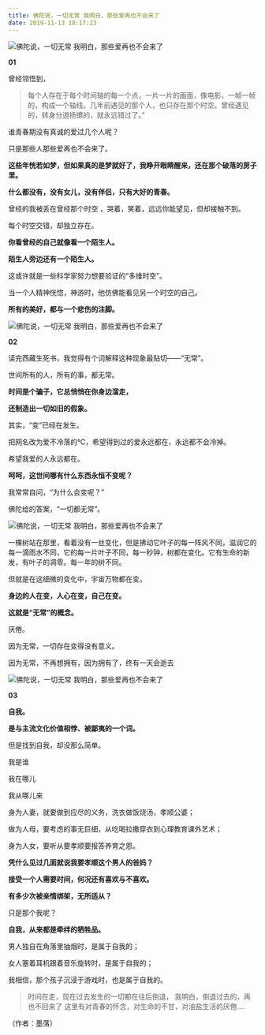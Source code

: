 ```yaml
---
title: 佛陀说，一切无常 我明白，那些爱再也不会来了
date: 2019-11-13 18:17:23
---
```

![佛陀说，一切无常 我明白，那些爱再也不会来了](http://p1.pstatp.com/large/pgc-image/1260045fe3c248d78cf9aa5377eeb556)
 


 **01**

 曾经领悟到，

> 每个人存在于每个时间轴的每一个点，一片一片的画面，像电影，一帧一帧的，构成一个轴线。几年前遇见的那个人，也只存在那个时空。曾经遇见的，转身分道扬镳的，就永远错过了。”

 谁青春期没有真诚的爱过几个人呢？

 只是那些人那些爱再也不会来了。

 **这些年恍若如梦，但如果真的是梦就好了，我睁开眼睛醒来，还在那个破落的房子里。**

 **什么都没有，没有女儿，没有伴侣，只有大好的青春。**

 曾经的我被丢在曾经那个时空 ，哭着，笑着，远远你能望见，但却接触不到。

 每个时空交错，却独立存在。

 **你看曾经的自己就像看一个陌生人。**

 **陌生人旁边还有一个陌生人。**

 这或许就是一些科学家努力想要验证的“多维时空”。

 当一个人精神恍惚，神游时，他仿佛能看见另一个时空的自己。

 **所有的美好，都与一个悲伤的注脚。**

![佛陀说，一切无常 我明白，那些爱再也不会来了](http://p3.pstatp.com/large/pgc-image/59c8a7d1c0614ac3a592dbc36bbbe9b2)
 


 **02**

 读完西藏生死书，我觉得有个词解释这种现象最贴切——“无常”。

 世间所有的人，所有的事，都无常。

 **时间是个骗子，它总悄悄在你身边溜走，**

 **还制造出一切如旧的假象。**

 其实，“变”已经在发生。

 把网名改为爱不冷落的℃，希望得到过的爱永远都在，永远都不会冷掉。

 希望我爱的人永远都在。

 **呵呵，这世间哪有什么东西永恒不变呢？**

 我常常自问，“为什么会变呢？”

 佛陀给的答案，“一切都无常”。

![佛陀说，一切无常 我明白，那些爱再也不会来了](http://p3.pstatp.com/large/pgc-image/8edee4d6a64d414c934a4154c5fc15f6)
 


 一棵树站在那里，看着没有一丝变化，但是拂动它叶子的每一阵风不同，滋润它的每一滴雨水不同，它的每一片叶子不同，每一秒钟，树都在变化。它有生命的新发，有叶子的凋零。每一年的树不同。

 但就是在这细微的变化中，宇宙万物都在变。

 **身边的人在变，人心在变，自己在变。**

 **这就是“无常”的概念。**

 厌倦。

 因为无常，一切存在变得没有意义。

 因为无常，不再想拥有，因为拥有了，终有一天会逝去

![佛陀说，一切无常 我明白，那些爱再也不会来了](http://p9.pstatp.com/large/pgc-image/bd05940bc4a3482a93022276b6c48cfb)
 


 **03**

 **自我。**

 **是与主流文化价值相悖、被鄙夷的一个词。**

 但是找到自我，却没那么简单。

 我是谁

 我在哪儿

 我从哪儿来

 身为人妻，就要做到应尽的义务，洗衣做饭烧汤，孝顺公婆；

 做为人母，要考虑的事无巨细，从吃喝拉撒穿衣到心理教育课外艺术；

 身为人女，要听从要孝顺要报答养育之恩。

 **凭什么见过几面就说我要孝顺这个男人的爸妈？**

 **接受一个人需要时间，何况还有喜欢与不喜欢。**

 **有多少次被亲情绑架，无所适从？**

 只是那个我呢？

 **自我，从来都是牵绊的牺牲品。**

 男人独自在角落里抽烟时，是属于自我的；

 女人塞着耳机跟着音乐旋转时，是属于自我的；

 我相信，那个孩子沉浸于游戏时，也是属于自我的。

> 时间在走，现在过去发生的一切都在往后倒退， 我明白，倒退过去的，再也不回来了 这里有对青春的怀念，对生命的不甘，对油盐生活的厌倦....

 （作者：墨落）
